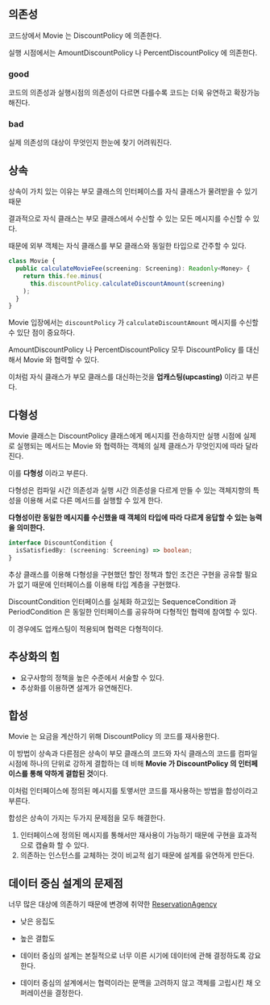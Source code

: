 ## 의존성

코드상에서 Movie 는 DiscountPolicy 에 의존한다. 

실행 시점에서는 AmountDiscountPolicy 나 PercentDiscountPolicy 에 의존한다.

### good

코드의 의존성과 실행시점의 의존성이 다르면 다를수록 코드는 더욱 유연하고 확장가능해진다.

### bad

실제 의존성의 대상이 무엇인지 한눈에 찾기 어려워진다.

## 상속

상속이 가치 있는 이유는 부모 클래스의 인터페이스를 자식 클래스가 물려받을 수 있기 때문

결과적으로 자식 클래스는 부모 클래스에서 수신할 수 있는 모든 메시지를 수신할 수 있다.

때문에 외부 객체는 자식 클래스를 부모 클래스와 동일한 타입으로 간주할 수 있다.

```typescript
class Movie {
  public calculateMovieFee(screening: Screening): Readonly<Money> {
    return this.fee.minus(
      this.discountPolicy.calculateDiscountAmount(screening)
    );
  }
}
```

Movie 입장에서는 `discountPolicy` 가 `calculateDiscountAmount` 메시지를 수신할 수 있단 점이 중요하다.

AmountDiscountPolicy 나 PercentDiscountPolicy 모두 DiscountPolicy 를 대신해서 Movie 와 협력할 수 있다.

이처럼 자식 클래스가 부모 클래스를 대신하는것을 **업캐스팅(upcasting)** 이라고 부른다.

## 다형성

Movie 클래스는 DiscountPolicy 클래스에게 메시지를 전송하지만 
실행 시점에 실제로 실행되는 메서드는 Movie 와 협력하는 객체의 실제 클래스가 무엇인지에 따라 달라진다.

이를 **다형성** 이라고 부른다.

다형성은 컴파일 시간 의존성과 실행 시간 의존성을 다르게 만들 수 있는
객체지향의 특성을 이용해 서로 다른 메서드를 실행할 수 있게 한다.

**다형성이란 동일한 메시지를 수신했을 때 객체의 타입에 따라 다르게 응답할 수 있는 능력을 의미한다.**

```typescript
interface DiscountCondition {
  isSatisfiedBy: (screening: Screening) => boolean;
}
```

추상 클래스를 이용해 다형성을 구현했던 할인 정책과 할인 조건은 구현을 공유할 필요가 없기 때문에
인터페이스를 이용해 타입 계층을 구현했다.

DiscountCondition 인터페이스를 실체화 하고있는 SequenceCondition 과 PeriodCondition 은
동일한 인터페이스를 공유하며 다형적인 협력에 참여할 수 있다.

이 경우에도 업캐스팅이 적용되며 협력은 다형적이다.

## 추상화의 힘

* 요구사항의 정책을 높은 수준에서 서술할 수 있다.
* 추상화를 이용하면 설계가 유연해진다.

## 합성

Movie 는 요금을 계산하기 위해 DiscountPolicy 의 코드를 재사용한다.

이 방법이 상속과 다른점은 상속이 부모 클래스의 코드와 자식 클래스의 코드를 컴파일 시점에
하나의 단위로 강하게 결합하는 데 비해 **Movie 가 DiscountPolicy 의 인터페이스를 통해 약하게 결합된 것**이다.

이처럼 인터페이스에 정의된 메시지를 토앻서만 코드를 재사용하는 방법을 합성이라고 부른다.

합성은 상속이 가지는 두가지 문제점을 모두 해결한다.

1. 인터페이스에 정의된 메시지를 통해서만 재사용이 가능하기 때문에 구현을 효과적으로 캡슐화 할 수 있다.
2. 의존하는 인스턴스를 교체하는 것이 비교적 쉽기 때문에 설계를 유연하게 만든다.

## 데이터 중심 설계의 문제점

너무 많은 대상에 의존하기 때문에 변경에 취약한 [ReservationAgency](data-driven/ReservationAgency.ts)

* 낮은 응집도
* 높은 결합도 

* 데이터 중심의 설계는 본질적으로 너무 이른 시기에 데이터에 관해 결정하도록 강요한다.
* 데이터 중심의 설계에서는 협력이라는 문맥을 고려하지 않고 객체를 고립시킨 채 오퍼레이션을 결정한다.


